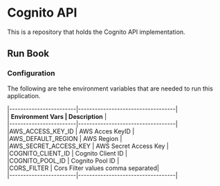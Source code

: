 # Cognito API
This is a repository that holds the Cognito API implementation.


## Run Book

### Configuration
The following are tehe environment variables that are needed to run this application. 

|------------------------|-----------------------------------|<br/>
| **Environment Vars     |      Description**                |<br/>
|------------------------|-----------------------------------|<br/>
|AWS_ACCESS_KEY_ID       | AWS Acces KeyID                   |<br/>
|AWS_DEFAULT_REGION      | AWS Region	                       |<br/>
|AWS_SECRET_ACCESS_KEY   | AWS Secret Access Key             |<br/>
|COGNITO_CLIENT_ID       | Cognito Client ID                 |<br/>
|COGNITO_POOL_ID         | Cognito Pool ID                   |<br/>
|CORS_FILTER             | Cors Filter values comma separated|<br/>
|------------------------|-----------------------------------|<br/>
